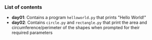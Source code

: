 ### List of contents

* **day01**: Contains a program `helloworld.py` that prints "Hello World!"
* **day02**: Contains `circle.py` and `rectangle.py` that print the area and circumference/perimeter of the shapes when prompted for their required parameters
